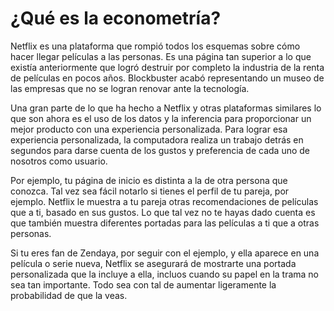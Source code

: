 # ¿Qué es la econometría?

Netflix es una plataforma que rompió todos los esquemas sobre cómo hacer llegar películas a las personas. Es una página tan superior a lo que existía anteriormente que logró destruir por completo la industria de la renta de películas en pocos años. Blockbuster acabó representando un museo de las empresas que no se logran renovar ante la tecnología.

Una gran parte de lo que ha hecho a Netflix y otras plataformas similares lo que son ahora es el uso de los datos y la inferencia para proporcionar un mejor producto con una experiencia personalizada. Para lograr esa experiencia personalizada, la computadora realiza un trabajo detrás en segundos para darse cuenta de los gustos y preferencia de cada uno de nosotros como usuario.

Por ejemplo, tu página de inicio es distinta a la de otra persona que conozca. Tal vez sea fácil notarlo si tienes el perfil de tu pareja, por ejemplo. Netflix le muestra a tu pareja otras recomendaciones de películas que a ti, basado en sus gustos. Lo que tal vez no te hayas dado cuenta es que también muestra diferentes portadas para las películas a ti que a otras personas.

Si tu eres fan de Zendaya, por seguir con el ejemplo, y ella aparece en una película o serie nueva, Netflix se asegurará de mostrarte una portada personalizada que la incluye a ella, incluos cuando su papel en la trama no sea tan importante. Todo sea con tal de aumentar ligeramente la probabilidad de que la veas.

## 